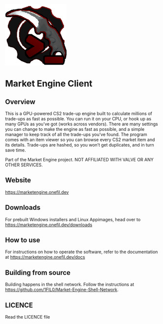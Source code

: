 ![](readme_assets/market_engine_client.png)

# Market Engine Client

## Overview

This is a GPU-powered CS2 trade-up engine built to calculate millions of trade-ups as fast as possible. You can run it on your CPU, or hook up as many GPUs as you’ve got (works across vendors). There are many settings you can change to make the engine as fast as possible, and a simple manager to keep track of all the trade-ups you've found. The program comes with an item viewer so you can browse every CS2 market item and its details. Trade-ups are hashed, so you won’t get duplicates, and in turn save time.  

Part of the Market Engine project. NOT AFFILIATED WITH VALVE OR ANY OTHER SERVICES.

## Website

https://marketengine.onefil.dev

## Downloads

For prebuilt Windows installers and Linux Appimages, head over to https://marketengine.onefil.dev/downloads

## How to use

For instructions on how to operate the software, refer to the documentation at https://marketengine.onefil.dev/docs

## Building from source

Building happens in the shell network. Follow the instructions at https://github.com/1FIL0/Market-Engine-Shell-Network.

## LICENCE

Read the LICENCE file
